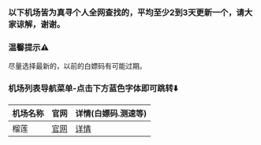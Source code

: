 ### 以下机场皆为真寻个人全网查找的，平均至少2到3天更新一个，请大家谅解，谢谢。
### 温馨提示⚠️
尽量选择最新的，以前的白嫖码有可能过期。
### 机场列表导航菜单-点击下方蓝色字体即可跳转⬇️
| 机场名称    | 官网       | 详情(白嫖码.测速等)    |
|------------------------|----------------------------|----------------------------------------------------|
| 榴莲 | [官网](https://apps.apple.com/us/app/shadowrocket/id932747118) | [详情](https://github.com/zhenxunjiangovo/ZX-AirportSharing/blob/main/%E6%A6%B4%E8%8E%B2%E4%BA%91.md) |
